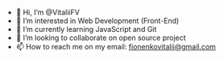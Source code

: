 - 👋 Hi, I’m @VitaliiFV
- 👀 I’m interested in Web Development (Front-End)
- 🌱 I’m currently learning JavaScript and Git
- 💞️ I’m looking to collaborate on open source project
- 📫 How to reach me on my email: fionenkovitalii@gmail.com

<!---
VitaliiFV/VitaliiFV is a ✨ special ✨ repository because its `README.md` (this file) appears on your GitHub profile.
You can click the Preview link to take a look at your changes.
--->
